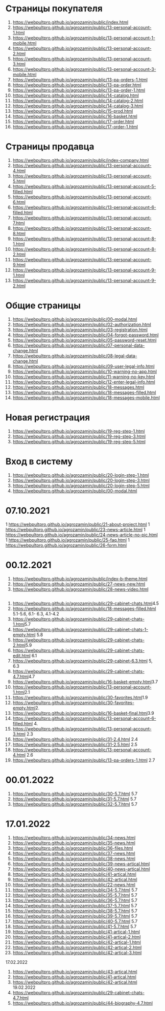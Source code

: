 # Страницы покупателя
1.  <https://webpultpro.github.io/agrozamin/public/index.html>
2.  <https://webpultpro.github.io/agrozamin/public/13-personal-account-1.html>
3.  <https://webpultpro.github.io/agrozamin/public/13-personal-account-1-mobile.html>
4.  <https://webpultpro.github.io/agrozamin/public/13-personal-account-2.html>
5.  <https://webpultpro.github.io/agrozamin/public/13-personal-account-3.html>
6.  <https://webpultpro.github.io/agrozamin/public/13-personal-account-3-mobile.html>
7.  <https://webpultpro.github.io/agrozamin/public/13-pa-orders-1.html>
8.  <https://webpultpro.github.io/agrozamin/public/13-pa-order.html>
9.  <https://webpultpro.github.io/agrozamin/public/13-pa-order-1.html>
10. <https://webpultpro.github.io/agrozamin/public/14-catalog.html>
11. <https://webpultpro.github.io/agrozamin/public/14-catalog-2.html>
12. <https://webpultpro.github.io/agrozamin/public/14-catalog-3.html>
13. <https://webpultpro.github.io/agrozamin/public/15-prod.html>
14. <https://webpultpro.github.io/agrozamin/public/16-basket.html>
15. <https://webpultpro.github.io/agrozamin/public/17-order.html>
16. <https://webpultpro.github.io/agrozamin/public/17-order-1.html>

# Страницы продавца
1.  <https://webpultpro.github.io/agrozamin/public/index-company.html>
2.  <https://webpultpro.github.io/agrozamin/public/13-personal-account-4.html>
3.  <https://webpultpro.github.io/agrozamin/public/13-personal-account-5.html>
4.  <https://webpultpro.github.io/agrozamin/public/13-personal-account-5-filled.html>
5.  <https://webpultpro.github.io/agrozamin/public/13-personal-account-6.html>
6.  <https://webpultpro.github.io/agrozamin/public/13-personal-account-6-filled.html>
7.  <https://webpultpro.github.io/agrozamin/public/13-personal-account-7.html>
8.  <https://webpultpro.github.io/agrozamin/public/13-personal-account-8.html>
9.  <https://webpultpro.github.io/agrozamin/public/13-personal-account-8-1.html>
10. <https://webpultpro.github.io/agrozamin/public/13-personal-account-8-2.html>
11. <https://webpultpro.github.io/agrozamin/public/13-personal-account-9.html>
12. <https://webpultpro.github.io/agrozamin/public/13-personal-account-9-1.html>
13. <https://webpultpro.github.io/agrozamin/public/13-personal-account-9-2.html>

# Общие страницы
1.  <https://webpultpro.github.io/agrozamin/public/00-modal.html>
1.  <https://webpultpro.github.io/agrozamin/public/02-authorization.html>
1.  <https://webpultpro.github.io/agrozamin/public/03-registration.html>
1.  <https://webpultpro.github.io/agrozamin/public/04-forgot-password.html>
1.  <https://webpultpro.github.io/agrozamin/public/05-password-reset.html>
1.  <https://webpultpro.github.io/agrozamin/public/07-personal-data-change.html>
1.  <https://webpultpro.github.io/agrozamin/public/08-legal-data-change.html>
1.  <https://webpultpro.github.io/agrozamin/public/09-user-legal-info.html>
1.  <https://webpultpro.github.io/agrozamin/public/10-warning-no-app.html>
1. <https://webpultpro.github.io/agrozamin/public/11-warning-no-key.html>
1. <https://webpultpro.github.io/agrozamin/public/12-enter-legal-info.html>
1. <https://webpultpro.github.io/agrozamin/public/18-messages.html>
1. <https://webpultpro.github.io/agrozamin/public/18-messages-filled.html>
1. <https://webpultpro.github.io/agrozamin/public/18-messages-mobile.html>
# Новая регистрация
1.  <https://webpultpro.github.io/agrozamin/public/19-reg-step-1.html>
2.  <https://webpultpro.github.io/agrozamin/public/19-reg-step-3.html>
3.  <https://webpultpro.github.io/agrozamin/public/19-reg-step-5.html>
# Вход в систему
1.  <https://webpultpro.github.io/agrozamin/public/20-login-step-1.html>
1.  <https://webpultpro.github.io/agrozamin/public/20-login-step-3.html>
1.  <https://webpultpro.github.io/agrozamin/public/20-login-step-5.html>
1.  <https://webpultpro.github.io/agrozamin/public/00-modal.html>

# 07.10.2021

1 <https://webpultpro.github.io/agrozamin/public/21-about-project.html>
1 <https://webpultpro.github.io/agrozamin/public/23-news-article.html>
1 <https://webpultpro.github.io/agrozamin/public/24-news-article-no-pic.html>
1 <https://webpultpro.github.io/agrozamin/public/25-faq.html>
1 <https://webpultpro.github.io/agrozamin/public/26-form.html>

# 00.12.2021
1. <https://webpultpro.github.io/agrozamin/public/index-b-theme.html>
2. <https://webpultpro.github.io/agrozamin/public/27-news-new.html>
3. <https://webpultpro.github.io/agrozamin/public/28-news-video.html>
## 
1. <https://webpultpro.github.io/agrozamin/public/29-cabinet-chats.html>4.5
2. <https://webpultpro.github.io/agrozamin/public/18-messages-filled.html> 5.1-5.6, 6.1- 6.3, 4.1-4.2
3. <https://webpultpro.github.io/agrozamin/public/29-cabinet-chats-1.html>5.7
4. <https://webpultpro.github.io/agrozamin/public/29-cabinet-chats-1-empty.html> 5.8
5. <https://webpultpro.github.io/agrozamin/public/29-cabinet-chats-2.html>5.9
6. <https://webpultpro.github.io/agrozamin/public/29-cabinet-chats-edit.html> 6.1
7. <https://webpultpro.github.io/agrozamin/public/29-cabinet-6.3.html> 5, 6.3
8. <https://webpultpro.github.io/agrozamin/public/29-cabinet-chats-4.7.html>4.7
9. <https://webpultpro.github.io/agrozamin/public/16-basket-empty.html>3.7
10. <https://webpultpro.github.io/agrozamin/public/13-personal-account-1.html>2.1
11. <https://webpultpro.github.io/agrozamin/public/30-favorites.html>1.9
12. <https://webpultpro.github.io/agrozamin/public/30-favorites-empty.html>2.
13. <https://webpultpro.github.io/agrozamin/public/16-basket-final.html>3.9
14. <https://webpultpro.github.io/agrozamin/public/13-personal-account-6-filled.html> 4.
15. <https://webpultpro.github.io/agrozamin/public/13-personal-account-3.html> 2.3
16. <https://webpultpro.github.io/agrozamin/public/31-2.4.html> 2.4
17. <https://webpultpro.github.io/agrozamin/public/31-2.5.html> 2.5
18. <https://webpultpro.github.io/agrozamin/public/13-personal-account-4.html> 2.6
19. <https://webpultpro.github.io/agrozamin/public/13-pa-orders-1.html> 2.7
# 00.01.2022
1.  <https://webpultpro.github.io/agrozamin/public/30-5.7.html> 5.7
2.  <https://webpultpro.github.io/agrozamin/public/31-5.7.html> 5.7
3.  <https://webpultpro.github.io/agrozamin/public/32-5.7.html> 5.7
# 17.01.2022
1.  <https://webpultpro.github.io/agrozamin/public/34-news.html>
2.  <https://webpultpro.github.io/agrozamin/public/35-news.html>
3.  <https://webpultpro.github.io/agrozamin/public/36-files.html>
4.  <https://webpultpro.github.io/agrozamin/public/37-news.html>
5.  <https://webpultpro.github.io/agrozamin/public/38-news.html>
6.  <https://webpultpro.github.io/agrozamin/public/39-news-artical.html>
7.  <https://webpultpro.github.io/agrozamin/public/40-news-artical.html>
8.  <https://webpultpro.github.io/agrozamin/public/41-artical.html>
9.  <https://webpultpro.github.io/agrozamin/public/42-artical.html>
10. <https://webpultpro.github.io/agrozamin/public/22-news.html>
11. <https://webpultpro.github.io/agrozamin/public/34-5.7.html> 5.7
12. <https://webpultpro.github.io/agrozamin/public/35-5.7.html> 5.7
13. <https://webpultpro.github.io/agrozamin/public/36-5.7.html> 5.7
14. <https://webpultpro.github.io/agrozamin/public/37-5.7.html> 5.7
15. <https://webpultpro.github.io/agrozamin/public/38-5.7.html> 5.7
16. <https://webpultpro.github.io/agrozamin/public/39-5.7.html> 5.7
17. <https://webpultpro.github.io/agrozamin/public/40-5.7.html> 5.7
18. <https://webpultpro.github.io/agrozamin/public/41-5.7.html> 5.7
19. <https://webpultpro.github.io/agrozamin/public/41-artical-1.html>
20. <https://webpultpro.github.io/agrozamin/public/41-artical-2.html>
21. <https://webpultpro.github.io/agrozamin/public/42-artical-1.html>
22. <https://webpultpro.github.io/agrozamin/public/42-artical-2.html>
23. <https://webpultpro.github.io/agrozamin/public/42-artical-3.html>
<!-- 20. <https://webpultpro.github.io/agrozamin/public/42-5.7.html> 5.7 -->
17.02.2022
1.  <https://webpultpro.github.io/agrozamin/public/43-artical.html>
2.  <https://webpultpro.github.io/agrozamin/public/41-artical.html>
3.  <https://webpultpro.github.io/agrozamin/public/42-artical.html>
19.02.2022
1. <https://webpultpro.github.io/agrozamin/public/29-cabinet-chats-4.7.html>
2. <https://webpultpro.github.io/agrozamin/public/44-biography-4.7.html>